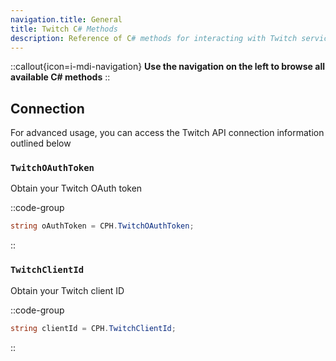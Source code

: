 ```yaml
---
navigation.title: General
title: Twitch C# Methods
description: Reference of C# methods for interacting with Twitch services
---
```


::callout{icon=i-mdi-navigation}
**Use the navigation on the left to browse all available C# methods**
::

## Connection
For advanced usage, you can access the Twitch API connection information outlined below

### `TwitchOAuthToken`
Obtain your Twitch OAuth token

::code-group
  ```csharp [Code]
  string oAuthToken = CPH.TwitchOAuthToken;
  ```
::

### `TwitchClientId`
Obtain your Twitch client ID

::code-group
  ```csharp [Code]
  string clientId = CPH.TwitchClientId;
  ```
::
